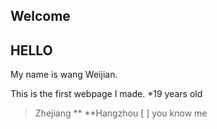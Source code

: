 ## Welcome 
## HELLO 
My name is wang Weijian. 

This is the first webpage I made.
*19 years old
> Zhejiang 
** **Hangzhou
[ ] you know me


